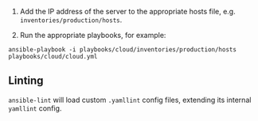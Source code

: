 1. Add the IP address of the server to the appropriate hosts file, e.g. `inventories/production/hosts`.

2. Run the appropriate playbooks, for example:

```shell
ansible-playbook -i playbooks/cloud/inventories/production/hosts playbooks/cloud/cloud.yml
```

## Linting

`ansible-lint` will load custom `.yamllint` config files, extending its internal `yamllint` config.
